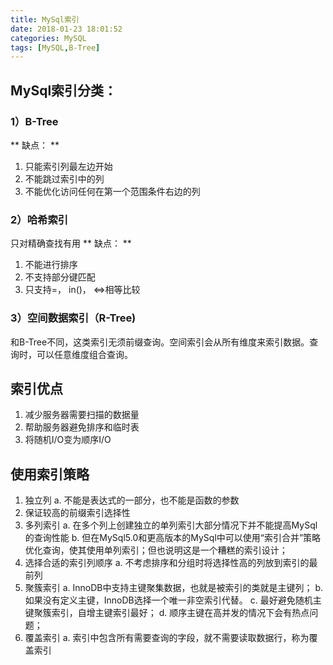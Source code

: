 ```yaml
---
title: MySql索引
date: 2018-01-23 18:01:52
categories: MySQL
tags: [MySQL,B-Tree]
---
```

## MySql索引分类：
### 1）B-Tree
** 缺点： **
  1. 只能索引列最左边开始
  2. 不能跳过索引中的列
  3. 不能优化访问任何在第一个范围条件右边的列

### 2）哈希索引
只对精确查找有用
** 缺点： **
  1. 不能进行排序
  2. 不支持部分键匹配
  3. 只支持=， in()， <=>相等比较
  
### 3）空间数据索引（R-Tree)
和B-Tree不同，这类索引无须前缀查询。空间索引会从所有维度来索引数据。查询时，可以任意维度组合查询。

## 索引优点
  1. 减少服务器需要扫描的数据量
  2. 帮助服务器避免排序和临时表
  3. 将随机I/O变为顺序I/O

## 使用索引策略
  1. 独立列
      a. 不能是表达式的一部分，也不能是函数的参数
  2. 保证较高的前缀索引选择性
  3. 多列索引
      a. 在多个列上创建独立的单列索引大部分情况下并不能提高MySql的查询性能
      b. 但在MySql5.0和更高版本的MySql中可以使用“索引合并”策略优化查询，使其使用单列索引；但也说明这是一个糟糕的索引设计；
  4. 选择合适的索引列顺序
      a. 不考虑排序和分组时将选择性高的列放到索引的最前列
  5. 聚簇索引
      a. InnoDB中支持主键聚集数据，也就是被索引的类就是主键列；
      b. 如果没有定义主键，InnoDB选择一个唯一非空索引代替。
      c. 最好避免随机主键聚簇索引，自增主键索引最好；
      d. 顺序主键在高并发的情况下会有热点问题；
  6. 覆盖索引
      a. 索引中包含所有需要查询的字段，就不需要读取数据行，称为覆盖索引